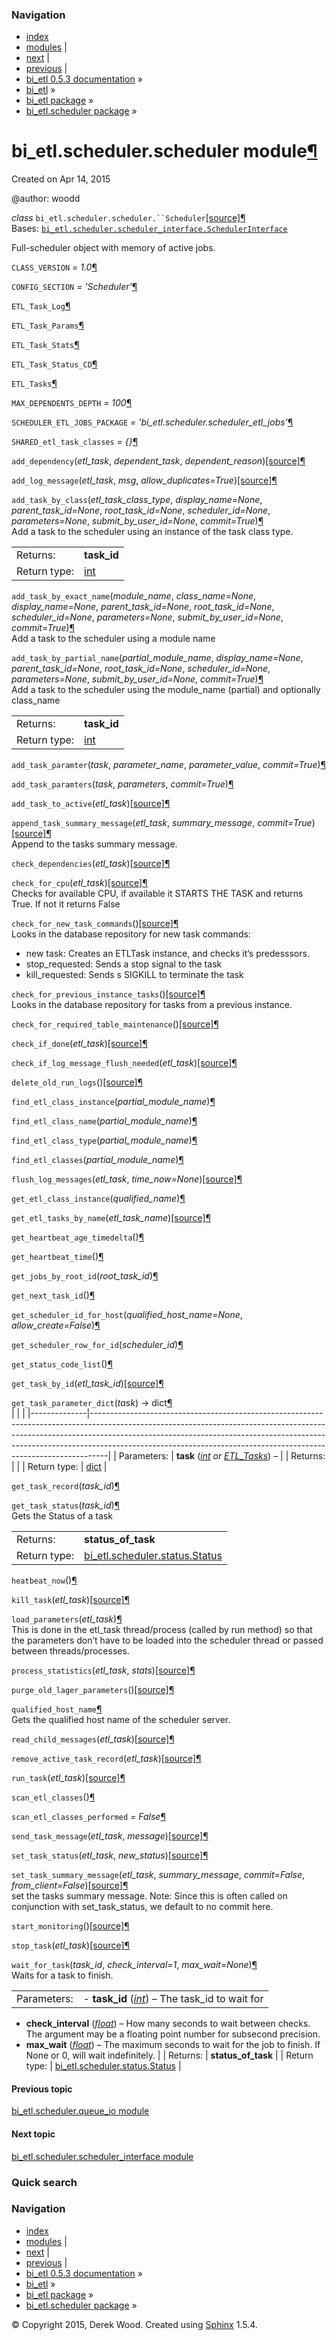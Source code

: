 ### Navigation

-   [index](genindex.md "General Index")
-   [modules](py-modindex.md "Python Module Index") |
-   [next](bi_etl.scheduler.scheduler_interface.md "bi_etl.scheduler.scheduler_interface module") |
-   [previous](bi_etl.scheduler.queue_io.md "bi_etl.scheduler.queue_io module") |
-   [bi\_etl 0.5.3 documentation](index.md) »
-   [bi\_etl](modules.md) »
-   [bi\_etl package](bi_etl.md) »
-   [bi\_etl.scheduler package](bi_etl.scheduler.md) »

<span id="bi-etl-scheduler-scheduler-module"></span>
bi\_etl.scheduler.scheduler module<a href="#module-bi_etl.scheduler.scheduler" class="headerlink" title="Permalink to this headline">¶</a>
==========================================================================================================================================

Created on Apr 14, 2015

@author: woodd

 *class* `bi_etl.scheduler.scheduler.``Scheduler`<a href="_modules/bi_etl/scheduler/scheduler.md#Scheduler" class="reference internal"><span class="viewcode-link">[source]</span></a><a href="#bi_etl.scheduler.scheduler.Scheduler" class="headerlink" title="Permalink to this definition">¶</a>  
Bases: <a href="bi_etl.scheduler.scheduler_interface.md#bi_etl.scheduler.scheduler_interface.SchedulerInterface" class="reference internal" title="bi_etl.scheduler.scheduler_interface.SchedulerInterface"><code class="xref py py-class docutils literal">bi_etl.scheduler.scheduler_interface.SchedulerInterface</code></a>

Full-scheduler object with memory of active jobs.

 `CLASS_VERSION` *= 1.0*<a href="#bi_etl.scheduler.scheduler.Scheduler.CLASS_VERSION" class="headerlink" title="Permalink to this definition">¶</a>  

 `CONFIG_SECTION` *= 'Scheduler'*<a href="#bi_etl.scheduler.scheduler.Scheduler.CONFIG_SECTION" class="headerlink" title="Permalink to this definition">¶</a>  

 `ETL_Task_Log`<a href="#bi_etl.scheduler.scheduler.Scheduler.ETL_Task_Log" class="headerlink" title="Permalink to this definition">¶</a>  

 `ETL_Task_Params`<a href="#bi_etl.scheduler.scheduler.Scheduler.ETL_Task_Params" class="headerlink" title="Permalink to this definition">¶</a>  

 `ETL_Task_Stats`<a href="#bi_etl.scheduler.scheduler.Scheduler.ETL_Task_Stats" class="headerlink" title="Permalink to this definition">¶</a>  

 `ETL_Task_Status_CD`<a href="#bi_etl.scheduler.scheduler.Scheduler.ETL_Task_Status_CD" class="headerlink" title="Permalink to this definition">¶</a>  

 `ETL_Tasks`<a href="#bi_etl.scheduler.scheduler.Scheduler.ETL_Tasks" class="headerlink" title="Permalink to this definition">¶</a>  

 `MAX_DEPENDENTS_DEPTH` *= 100*<a href="#bi_etl.scheduler.scheduler.Scheduler.MAX_DEPENDENTS_DEPTH" class="headerlink" title="Permalink to this definition">¶</a>  

 `SCHEDULER_ETL_JOBS_PACKAGE` *= 'bi\_etl.scheduler.scheduler\_etl\_jobs'*<a href="#bi_etl.scheduler.scheduler.Scheduler.SCHEDULER_ETL_JOBS_PACKAGE" class="headerlink" title="Permalink to this definition">¶</a>  

 `SHARED_etl_task_classes` *= {}*<a href="#bi_etl.scheduler.scheduler.Scheduler.SHARED_etl_task_classes" class="headerlink" title="Permalink to this definition">¶</a>  

 `add_dependency`<span class="sig-paren">(</span>*etl\_task*, *dependent\_task*, *dependent\_reason*<span class="sig-paren">)</span><a href="_modules/bi_etl/scheduler/scheduler.md#Scheduler.add_dependency" class="reference internal"><span class="viewcode-link">[source]</span></a><a href="#bi_etl.scheduler.scheduler.Scheduler.add_dependency" class="headerlink" title="Permalink to this definition">¶</a>  

 `add_log_message`<span class="sig-paren">(</span>*etl\_task*, *msg*, *allow\_duplicates=True*<span class="sig-paren">)</span><a href="_modules/bi_etl/scheduler/scheduler.md#Scheduler.add_log_message" class="reference internal"><span class="viewcode-link">[source]</span></a><a href="#bi_etl.scheduler.scheduler.Scheduler.add_log_message" class="headerlink" title="Permalink to this definition">¶</a>  

 `add_task_by_class`<span class="sig-paren">(</span>*etl\_task\_class\_type*, *display\_name=None*, *parent\_task\_id=None*, *root\_task\_id=None*, *scheduler\_id=None*, *parameters=None*, *submit\_by\_user\_id=None*, *commit=True*<span class="sig-paren">)</span><a href="#bi_etl.scheduler.scheduler.Scheduler.add_task_by_class" class="headerlink" title="Permalink to this definition">¶</a>  
Add a task to the scheduler using an instance of the task class type.

|              |                                                                                                                            |
|--------------|----------------------------------------------------------------------------------------------------------------------------|
| Returns:     | **task\_id**                                                                                                               |
| Return type: | <a href="https://docs.python.org/2/library/functions.md#int" class="reference external" title="(in Python v2.7)">int</a> |

 `add_task_by_exact_name`<span class="sig-paren">(</span>*module\_name*, *class\_name=None*, *display\_name=None*, *parent\_task\_id=None*, *root\_task\_id=None*, *scheduler\_id=None*, *parameters=None*, *submit\_by\_user\_id=None*, *commit=True*<span class="sig-paren">)</span><a href="#bi_etl.scheduler.scheduler.Scheduler.add_task_by_exact_name" class="headerlink" title="Permalink to this definition">¶</a>  
Add a task to the scheduler using a module name

 `add_task_by_partial_name`<span class="sig-paren">(</span>*partial\_module\_name*, *display\_name=None*, *parent\_task\_id=None*, *root\_task\_id=None*, *scheduler\_id=None*, *parameters=None*, *submit\_by\_user\_id=None*, *commit=True*<span class="sig-paren">)</span><a href="#bi_etl.scheduler.scheduler.Scheduler.add_task_by_partial_name" class="headerlink" title="Permalink to this definition">¶</a>  
Add a task to the scheduler using the module\_name (partial) and optionally class\_name

|              |                                                                                                                            |
|--------------|----------------------------------------------------------------------------------------------------------------------------|
| Returns:     | **task\_id**                                                                                                               |
| Return type: | <a href="https://docs.python.org/2/library/functions.md#int" class="reference external" title="(in Python v2.7)">int</a> |

 `add_task_paramter`<span class="sig-paren">(</span>*task*, *parameter\_name*, *parameter\_value*, *commit=True*<span class="sig-paren">)</span><a href="#bi_etl.scheduler.scheduler.Scheduler.add_task_paramter" class="headerlink" title="Permalink to this definition">¶</a>  

 `add_task_paramters`<span class="sig-paren">(</span>*task*, *parameters*, *commit=True*<span class="sig-paren">)</span><a href="#bi_etl.scheduler.scheduler.Scheduler.add_task_paramters" class="headerlink" title="Permalink to this definition">¶</a>  

 `add_task_to_active`<span class="sig-paren">(</span>*etl\_task*<span class="sig-paren">)</span><a href="_modules/bi_etl/scheduler/scheduler.md#Scheduler.add_task_to_active" class="reference internal"><span class="viewcode-link">[source]</span></a><a href="#bi_etl.scheduler.scheduler.Scheduler.add_task_to_active" class="headerlink" title="Permalink to this definition">¶</a>  

 `append_task_summary_message`<span class="sig-paren">(</span>*etl\_task*, *summary\_message*, *commit=True*<span class="sig-paren">)</span><a href="_modules/bi_etl/scheduler/scheduler.md#Scheduler.append_task_summary_message" class="reference internal"><span class="viewcode-link">[source]</span></a><a href="#bi_etl.scheduler.scheduler.Scheduler.append_task_summary_message" class="headerlink" title="Permalink to this definition">¶</a>  
Append to the tasks summary message.

 `check_dependencies`<span class="sig-paren">(</span>*etl\_task*<span class="sig-paren">)</span><a href="_modules/bi_etl/scheduler/scheduler.md#Scheduler.check_dependencies" class="reference internal"><span class="viewcode-link">[source]</span></a><a href="#bi_etl.scheduler.scheduler.Scheduler.check_dependencies" class="headerlink" title="Permalink to this definition">¶</a>  

 `check_for_cpu`<span class="sig-paren">(</span>*etl\_task*<span class="sig-paren">)</span><a href="_modules/bi_etl/scheduler/scheduler.md#Scheduler.check_for_cpu" class="reference internal"><span class="viewcode-link">[source]</span></a><a href="#bi_etl.scheduler.scheduler.Scheduler.check_for_cpu" class="headerlink" title="Permalink to this definition">¶</a>  
Checks for available CPU, if available it STARTS THE TASK and returns True. If not it returns False

 `check_for_new_task_commands`<span class="sig-paren">(</span><span class="sig-paren">)</span><a href="_modules/bi_etl/scheduler/scheduler.md#Scheduler.check_for_new_task_commands" class="reference internal"><span class="viewcode-link">[source]</span></a><a href="#bi_etl.scheduler.scheduler.Scheduler.check_for_new_task_commands" class="headerlink" title="Permalink to this definition">¶</a>  
Looks in the database repository for new task commands:  
-   new task: Creates an ETLTask instance, and checks it’s predesssors.
-   stop\_requested: Sends a stop signal to the task
-   kill\_requested: Sends s SIGKILL to terminate the task

 `check_for_previous_instance_tasks`<span class="sig-paren">(</span><span class="sig-paren">)</span><a href="_modules/bi_etl/scheduler/scheduler.md#Scheduler.check_for_previous_instance_tasks" class="reference internal"><span class="viewcode-link">[source]</span></a><a href="#bi_etl.scheduler.scheduler.Scheduler.check_for_previous_instance_tasks" class="headerlink" title="Permalink to this definition">¶</a>  
Looks in the database repository for tasks from a previous instance.

 `check_for_required_table_maintenance`<span class="sig-paren">(</span><span class="sig-paren">)</span><a href="_modules/bi_etl/scheduler/scheduler.md#Scheduler.check_for_required_table_maintenance" class="reference internal"><span class="viewcode-link">[source]</span></a><a href="#bi_etl.scheduler.scheduler.Scheduler.check_for_required_table_maintenance" class="headerlink" title="Permalink to this definition">¶</a>  

 `check_if_done`<span class="sig-paren">(</span>*etl\_task*<span class="sig-paren">)</span><a href="_modules/bi_etl/scheduler/scheduler.md#Scheduler.check_if_done" class="reference internal"><span class="viewcode-link">[source]</span></a><a href="#bi_etl.scheduler.scheduler.Scheduler.check_if_done" class="headerlink" title="Permalink to this definition">¶</a>  

 `check_if_log_message_flush_needed`<span class="sig-paren">(</span>*etl\_task*<span class="sig-paren">)</span><a href="_modules/bi_etl/scheduler/scheduler.md#Scheduler.check_if_log_message_flush_needed" class="reference internal"><span class="viewcode-link">[source]</span></a><a href="#bi_etl.scheduler.scheduler.Scheduler.check_if_log_message_flush_needed" class="headerlink" title="Permalink to this definition">¶</a>  

 `delete_old_run_logs`<span class="sig-paren">(</span><span class="sig-paren">)</span><a href="_modules/bi_etl/scheduler/scheduler.md#Scheduler.delete_old_run_logs" class="reference internal"><span class="viewcode-link">[source]</span></a><a href="#bi_etl.scheduler.scheduler.Scheduler.delete_old_run_logs" class="headerlink" title="Permalink to this definition">¶</a>  

 `find_etl_class_instance`<span class="sig-paren">(</span>*partial\_module\_name*<span class="sig-paren">)</span><a href="#bi_etl.scheduler.scheduler.Scheduler.find_etl_class_instance" class="headerlink" title="Permalink to this definition">¶</a>  

 `find_etl_class_name`<span class="sig-paren">(</span>*partial\_module\_name*<span class="sig-paren">)</span><a href="#bi_etl.scheduler.scheduler.Scheduler.find_etl_class_name" class="headerlink" title="Permalink to this definition">¶</a>  

 `find_etl_class_type`<span class="sig-paren">(</span>*partial\_module\_name*<span class="sig-paren">)</span><a href="#bi_etl.scheduler.scheduler.Scheduler.find_etl_class_type" class="headerlink" title="Permalink to this definition">¶</a>  

 `find_etl_classes`<span class="sig-paren">(</span>*partial\_module\_name*<span class="sig-paren">)</span><a href="#bi_etl.scheduler.scheduler.Scheduler.find_etl_classes" class="headerlink" title="Permalink to this definition">¶</a>  

 `flush_log_messages`<span class="sig-paren">(</span>*etl\_task*, *time\_now=None*<span class="sig-paren">)</span><a href="_modules/bi_etl/scheduler/scheduler.md#Scheduler.flush_log_messages" class="reference internal"><span class="viewcode-link">[source]</span></a><a href="#bi_etl.scheduler.scheduler.Scheduler.flush_log_messages" class="headerlink" title="Permalink to this definition">¶</a>  

 `get_etl_class_instance`<span class="sig-paren">(</span>*qualified\_name*<span class="sig-paren">)</span><a href="#bi_etl.scheduler.scheduler.Scheduler.get_etl_class_instance" class="headerlink" title="Permalink to this definition">¶</a>  

 `get_etl_tasks_by_name`<span class="sig-paren">(</span>*etl\_task\_name*<span class="sig-paren">)</span><a href="_modules/bi_etl/scheduler/scheduler.md#Scheduler.get_etl_tasks_by_name" class="reference internal"><span class="viewcode-link">[source]</span></a><a href="#bi_etl.scheduler.scheduler.Scheduler.get_etl_tasks_by_name" class="headerlink" title="Permalink to this definition">¶</a>  

 `get_heartbeat_age_timedelta`<span class="sig-paren">(</span><span class="sig-paren">)</span><a href="#bi_etl.scheduler.scheduler.Scheduler.get_heartbeat_age_timedelta" class="headerlink" title="Permalink to this definition">¶</a>  

 `get_heartbeat_time`<span class="sig-paren">(</span><span class="sig-paren">)</span><a href="#bi_etl.scheduler.scheduler.Scheduler.get_heartbeat_time" class="headerlink" title="Permalink to this definition">¶</a>  

 `get_jobs_by_root_id`<span class="sig-paren">(</span>*root\_task\_id*<span class="sig-paren">)</span><a href="#bi_etl.scheduler.scheduler.Scheduler.get_jobs_by_root_id" class="headerlink" title="Permalink to this definition">¶</a>  

 `get_next_task_id`<span class="sig-paren">(</span><span class="sig-paren">)</span><a href="#bi_etl.scheduler.scheduler.Scheduler.get_next_task_id" class="headerlink" title="Permalink to this definition">¶</a>  

 `get_scheduler_id_for_host`<span class="sig-paren">(</span>*qualified\_host\_name=None*, *allow\_create=False*<span class="sig-paren">)</span><a href="#bi_etl.scheduler.scheduler.Scheduler.get_scheduler_id_for_host" class="headerlink" title="Permalink to this definition">¶</a>  

 `get_scheduler_row_for_id`<span class="sig-paren">(</span>*scheduler\_id*<span class="sig-paren">)</span><a href="#bi_etl.scheduler.scheduler.Scheduler.get_scheduler_row_for_id" class="headerlink" title="Permalink to this definition">¶</a>  

 `get_status_code_list`<span class="sig-paren">(</span><span class="sig-paren">)</span><a href="#bi_etl.scheduler.scheduler.Scheduler.get_status_code_list" class="headerlink" title="Permalink to this definition">¶</a>  

 `get_task_by_id`<span class="sig-paren">(</span>*etl\_task\_id*<span class="sig-paren">)</span><a href="_modules/bi_etl/scheduler/scheduler.md#Scheduler.get_task_by_id" class="reference internal"><span class="viewcode-link">[source]</span></a><a href="#bi_etl.scheduler.scheduler.Scheduler.get_task_by_id" class="headerlink" title="Permalink to this definition">¶</a>  

 `get_task_parameter_dict`<span class="sig-paren">(</span>*task*<span class="sig-paren">)</span> → dict<a href="#bi_etl.scheduler.scheduler.Scheduler.get_task_parameter_dict" class="headerlink" title="Permalink to this definition">¶</a>  
|              |                                                                                                                                                                                                                                                                                                                            |
|--------------|----------------------------------------------------------------------------------------------------------------------------------------------------------------------------------------------------------------------------------------------------------------------------------------------------------------------------|
| Parameters:  | **task** (<a href="https://docs.python.org/2/library/functions.md#int" class="reference external" title="(in Python v2.7)"><em>int</em></a> *or* <a href="bi_etl.scheduler.models.md#bi_etl.scheduler.models.ETL_Tasks" class="reference internal" title="bi_etl.scheduler.models.ETL_Tasks"><em>ETL_Tasks</em></a>) – |
| Returns:     |                                                                                                                                                                                                                                                                                                                            |
| Return type: | <a href="https://docs.python.org/2/library/stdtypes.md#dict" class="reference external" title="(in Python v2.7)">dict</a>                                                                                                                                                                                                |

 `get_task_record`<span class="sig-paren">(</span>*task\_id*<span class="sig-paren">)</span><a href="#bi_etl.scheduler.scheduler.Scheduler.get_task_record" class="headerlink" title="Permalink to this definition">¶</a>  

 `get_task_status`<span class="sig-paren">(</span>*task\_id*<span class="sig-paren">)</span><a href="#bi_etl.scheduler.scheduler.Scheduler.get_task_status" class="headerlink" title="Permalink to this definition">¶</a>  
Gets the Status of a task

|              |                                                                                                                                                                            |
|--------------|----------------------------------------------------------------------------------------------------------------------------------------------------------------------------|
| Returns:     | **status\_of\_task**                                                                                                                                                       |
| Return type: | <a href="bi_etl.scheduler.status.md#bi_etl.scheduler.status.Status" class="reference internal" title="bi_etl.scheduler.status.Status">bi_etl.scheduler.status.Status</a> |

 `heatbeat_now`<span class="sig-paren">(</span><span class="sig-paren">)</span><a href="#bi_etl.scheduler.scheduler.Scheduler.heatbeat_now" class="headerlink" title="Permalink to this definition">¶</a>  

 `kill_task`<span class="sig-paren">(</span>*etl\_task*<span class="sig-paren">)</span><a href="_modules/bi_etl/scheduler/scheduler.md#Scheduler.kill_task" class="reference internal"><span class="viewcode-link">[source]</span></a><a href="#bi_etl.scheduler.scheduler.Scheduler.kill_task" class="headerlink" title="Permalink to this definition">¶</a>  

 `load_parameters`<span class="sig-paren">(</span>*etl\_task*<span class="sig-paren">)</span><a href="#bi_etl.scheduler.scheduler.Scheduler.load_parameters" class="headerlink" title="Permalink to this definition">¶</a>  
This is done in the etl\_task thread/process (called by run method) so that the parameters don’t have to be loaded into the scheduler thread or passed between threads/processes.

 `process_statistics`<span class="sig-paren">(</span>*etl\_task*, *stats*<span class="sig-paren">)</span><a href="_modules/bi_etl/scheduler/scheduler.md#Scheduler.process_statistics" class="reference internal"><span class="viewcode-link">[source]</span></a><a href="#bi_etl.scheduler.scheduler.Scheduler.process_statistics" class="headerlink" title="Permalink to this definition">¶</a>  

 `purge_old_lager_parameters`<span class="sig-paren">(</span><span class="sig-paren">)</span><a href="_modules/bi_etl/scheduler/scheduler.md#Scheduler.purge_old_lager_parameters" class="reference internal"><span class="viewcode-link">[source]</span></a><a href="#bi_etl.scheduler.scheduler.Scheduler.purge_old_lager_parameters" class="headerlink" title="Permalink to this definition">¶</a>  

 `qualified_host_name`<a href="#bi_etl.scheduler.scheduler.Scheduler.qualified_host_name" class="headerlink" title="Permalink to this definition">¶</a>  
Gets the qualified host name of the scheduler server.

 `read_child_messages`<span class="sig-paren">(</span>*etl\_task*<span class="sig-paren">)</span><a href="_modules/bi_etl/scheduler/scheduler.md#Scheduler.read_child_messages" class="reference internal"><span class="viewcode-link">[source]</span></a><a href="#bi_etl.scheduler.scheduler.Scheduler.read_child_messages" class="headerlink" title="Permalink to this definition">¶</a>  

 `remove_active_task_record`<span class="sig-paren">(</span>*etl\_task*<span class="sig-paren">)</span><a href="_modules/bi_etl/scheduler/scheduler.md#Scheduler.remove_active_task_record" class="reference internal"><span class="viewcode-link">[source]</span></a><a href="#bi_etl.scheduler.scheduler.Scheduler.remove_active_task_record" class="headerlink" title="Permalink to this definition">¶</a>  

 `run_task`<span class="sig-paren">(</span>*etl\_task*<span class="sig-paren">)</span><a href="_modules/bi_etl/scheduler/scheduler.md#Scheduler.run_task" class="reference internal"><span class="viewcode-link">[source]</span></a><a href="#bi_etl.scheduler.scheduler.Scheduler.run_task" class="headerlink" title="Permalink to this definition">¶</a>  

 `scan_etl_classes`<span class="sig-paren">(</span><span class="sig-paren">)</span><a href="#bi_etl.scheduler.scheduler.Scheduler.scan_etl_classes" class="headerlink" title="Permalink to this definition">¶</a>  

 `scan_etl_classes_performed` *= False*<a href="#bi_etl.scheduler.scheduler.Scheduler.scan_etl_classes_performed" class="headerlink" title="Permalink to this definition">¶</a>  

 `send_task_message`<span class="sig-paren">(</span>*etl\_task*, *message*<span class="sig-paren">)</span><a href="_modules/bi_etl/scheduler/scheduler.md#Scheduler.send_task_message" class="reference internal"><span class="viewcode-link">[source]</span></a><a href="#bi_etl.scheduler.scheduler.Scheduler.send_task_message" class="headerlink" title="Permalink to this definition">¶</a>  

 `set_task_status`<span class="sig-paren">(</span>*etl\_task*, *new\_status*<span class="sig-paren">)</span><a href="_modules/bi_etl/scheduler/scheduler.md#Scheduler.set_task_status" class="reference internal"><span class="viewcode-link">[source]</span></a><a href="#bi_etl.scheduler.scheduler.Scheduler.set_task_status" class="headerlink" title="Permalink to this definition">¶</a>  

 `set_task_summary_message`<span class="sig-paren">(</span>*etl\_task*, *summary\_message*, *commit=False*, *from\_client=False*<span class="sig-paren">)</span><a href="_modules/bi_etl/scheduler/scheduler.md#Scheduler.set_task_summary_message" class="reference internal"><span class="viewcode-link">[source]</span></a><a href="#bi_etl.scheduler.scheduler.Scheduler.set_task_summary_message" class="headerlink" title="Permalink to this definition">¶</a>  
set the tasks summary message. Note: Since this is often called on conjunction with set\_task\_status, we default to no commit here.

 `start_monitoring`<span class="sig-paren">(</span><span class="sig-paren">)</span><a href="_modules/bi_etl/scheduler/scheduler.md#Scheduler.start_monitoring" class="reference internal"><span class="viewcode-link">[source]</span></a><a href="#bi_etl.scheduler.scheduler.Scheduler.start_monitoring" class="headerlink" title="Permalink to this definition">¶</a>  

 `stop_task`<span class="sig-paren">(</span>*etl\_task*<span class="sig-paren">)</span><a href="_modules/bi_etl/scheduler/scheduler.md#Scheduler.stop_task" class="reference internal"><span class="viewcode-link">[source]</span></a><a href="#bi_etl.scheduler.scheduler.Scheduler.stop_task" class="headerlink" title="Permalink to this definition">¶</a>  

 `wait_for_task`<span class="sig-paren">(</span>*task\_id*, *check\_interval=1*, *max\_wait=None*<span class="sig-paren">)</span><a href="#bi_etl.scheduler.scheduler.Scheduler.wait_for_task" class="headerlink" title="Permalink to this definition">¶</a>  
Waits for a task to finish.

|              |                                                                                                                                                                                                                                                                                   |
|--------------|-----------------------------------------------------------------------------------------------------------------------------------------------------------------------------------------------------------------------------------------------------------------------------------|
| Parameters:  | -   **task\_id** (<a href="https://docs.python.org/2/library/functions.md#int" class="reference external" title="(in Python v2.7)"><em>int</em></a>) – The task\_id to wait for                                                                                                 
  -   **check\_interval** (<a href="https://docs.python.org/2/library/functions.md#float" class="reference external" title="(in Python v2.7)"><em>float</em></a>) – How many seconds to wait between checks. The argument may be a floating point number for subsecond precision.  
  -   **max\_wait** (<a href="https://docs.python.org/2/library/functions.md#float" class="reference external" title="(in Python v2.7)"><em>float</em></a>) – The maximum seconds to wait for the job to finish. If None or 0, will wait indefinitely.                             |
| Returns:     | **status\_of\_task**                                                                                                                                                                                                                                                              |
| Return type: | <a href="bi_etl.scheduler.status.md#bi_etl.scheduler.status.Status" class="reference internal" title="bi_etl.scheduler.status.Status">bi_etl.scheduler.status.Status</a>                                                                                                        |

#### Previous topic

[bi\_etl.scheduler.queue\_io module](bi_etl.scheduler.queue_io.md "previous chapter")

#### Next topic

[bi\_etl.scheduler.scheduler\_interface module](bi_etl.scheduler.scheduler_interface.md "next chapter")

### Quick search

### Navigation

-   [index](genindex.md "General Index")
-   [modules](py-modindex.md "Python Module Index") |
-   [next](bi_etl.scheduler.scheduler_interface.md "bi_etl.scheduler.scheduler_interface module") |
-   [previous](bi_etl.scheduler.queue_io.md "bi_etl.scheduler.queue_io module") |
-   [bi\_etl 0.5.3 documentation](index.md) »
-   [bi\_etl](modules.md) »
-   [bi\_etl package](bi_etl.md) »
-   [bi\_etl.scheduler package](bi_etl.scheduler.md) »

© Copyright 2015, Derek Wood. Created using [Sphinx](http://sphinx-doc.org/) 1.5.4.

